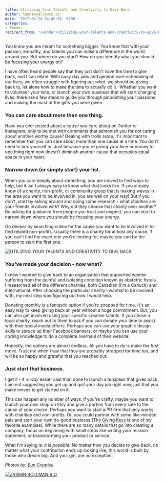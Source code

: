 ```yaml
---
title: Utilizing Your Talents and Creativity to Give Back
author: hanna@yellowco.co
date: '2017-04-24 04:00:55 -0700'
categories:
- Wander
redirect_from: "/wander/utilizing-your-talents-and-creativity-to-give-back/"
---
```


You know you are meant for something bigger. You know that with your passion, empathy, and talents you can make a difference in the world around you. But where do you start? How do you identify what you should be focusing your energy on?

I have often heard people say that they just don't have the time to give back, and I can relate. With busy day jobs and general over-scheduling of our lives, we often struggle with figuring out _what_  we should be giving back to, let alone how to make the time to actually do it.  Whether you want to volunteer your time, or launch your own business that will start changing lives, there are a few steps to guide you through pinpointing your passions and making the most of the gifts you were given.

### **You can care about more than one thing.**

Have you ever posted about a cause you care about on Twitter or Instagram, only to be met with comments that admonish you for not caring about another worthy cause? Dealing with trolls aside, it's important to remember that you can care about more than one cause at a time. You don't need to box yourself in. Just because you're giving your time or money to one thing right now doesn't diminish another cause that occupies equal space in your heart.

### **Narrow down (or simply start) your list.**

When you care deeply about something, you are moved to find ways to help, but it isn't always easy to know what that looks like. If you already know of a charity, non-profit, or community group that is making waves in the area you want to be involved in, you are well on your way! But if you don't, start by asking around and doing some research - what charities are your friends involved with? Why did they choose that charity over another? By asking for guidance from people you trust and respect, you can start to narrow down where you should be focusing your energy.

Go deeper by searching online for the cause you want to be involved in to find related non-profits. Usually there is a charity for almost any cause. If you can't find the exact one you're looking for, maybe you can be the person to start the first one.

![UTILIZING YOUR TALENTS AND CREATIVITY TO GIVE BACK](https://s3.amazonaws.com/yellow-files/blog/2017/04/HJ-Kaleidos-084.jpg)

### **You've made your decision - now what?**

I knew I wanted to give back to an organization that supported women suffering from the painful and isolating condition known as obstetric fistula . I researched all of the different charities, both Canadian (I'm a Canuck) and international. After choosing the particular charity I wanted to be involved with, my next step was figuring out how I would help.

Donating monthly is a fantastic option if you're strapped for time. It's an easy way to keep giving back all year without a huge commitment. But, you can also get involved using your specific creative talents. If you chose a local charity, reach out to them to ask if you can donate your time to assist with their social media efforts. Perhaps you can use your graphic design skills to spruce up their Facebook banners, or maybe you can use your coding knowledge to do a complete overhaul of their website.

Honestly, the options are almost endless. All you have to do is make the first move. Trust me when I say that they are probably strapped for time too, and will be so happy and grateful that you reached out.

### **Just start that business.**

I get it - it is _way_ easier said than done to launch a business that gives back. I am not suggesting you get up and quit your day job right now, just that you make moves to get started on it.

This can happen any number of ways. If you're crafty, maybe you want to launch your own shop on Etsy and give a portion from every sale to the cause of your choice. Perhaps you want to start a PR firm that only works with charities and non-profits. Or, you could partner with some like-minded pals and start your own do-good business ([The Giving Keys](https://www.thegivingkeys.com/?gclid=CjwKCAjwofHHBRBSEiwASEp6LET9y1s7kdcgcuuvUP3UJw00Fr_G9OYYd5xqP8FdpPwnJRs9Du0SzRoCpX0QAvD_BwE) is one of my favorite examples). While there are so many details that go into creating a company, focus on beginning with small steps like writing your mission statement, or brainstorming your product or service.

What I'm saying is: _it is possible_. No matter how you decide to give back, no matter what your contribution ends up looking like, this world is built by those who dream big. And you, girl, are no exception.

_Photos by: [Eun Creative](http://www.euncreative.com/)_

[![JASMIN BOLLMAN BIO](https://s3.amazonaws.com/yellow-files/blog/2017/04/JASMIN-BOLLMAN-BIO.jpg)](http://www.jasminbollman.ca/)
